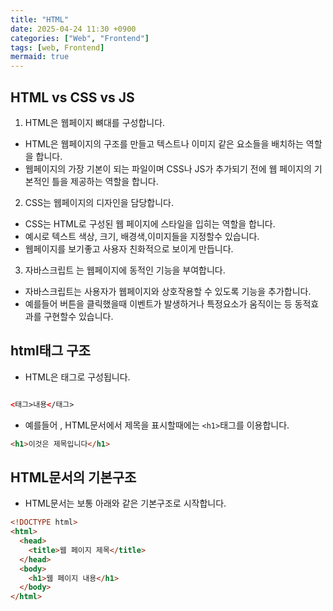 ```yaml
---
title: "HTML"
date: 2025-04-24 11:30 +0900
categories: ["Web", "Frontend"]
tags: [web, Frontend]
mermaid: true
---
```


## HTML vs CSS vs JS

1. HTML은 웹페이지 뼈대를 구성합니다.

- HTML은 웹페이지의 구조를 만들고 텍스트나 이미지 같은 요소들을 배치하는 역할을 합니다.
- 웹페이지의 가장 기본이 되는 파일이며 CSS나 JS가 추가되기 전에 웹 페이지의 기본적인 틀을 제공하는 역할을 합니다.

2. CSS는 웹페이지의 디자인을 담당합니다.

- CSS는 HTML로 구성된 웹 페이지에 스타일을 입히는 역할을 합니다.
- 예시로 텍스트 색상, 크기, 배경색,이미지들을 지정할수 있습니다.
- 웹페이지를 보기좋고 사용자 친화적으로 보이게 만듭니다.

3. 자바스크립트 는 웹페이지에 동적인 기능을 부여합니다.

- 자바스크립트는 사용자가 웹페이지와 상호작용할 수 있도록 기능을 추가합니다.
- 예를들어 버튼을 클릭했을때 이벤트가 발생하거나 특정요소가 움직이는 등 동적효과를 구현할수 있습니다.

## html태그 구조

- HTML은 태그로 구성됩니다.

```html

<태그>내용</태그>

```

- 예를들어 , HTML문서에서 제목을 표시할때에는 `<h1>`태그를 이용합니다.

```html
<h1>이것은 제목입니다</h1>
```

## HTML문서의 기본구조

- HTML문서는 보통 아래와 같은 기본구조로 시작합니다.

```html
<!DOCTYPE html>
<html>
  <head>
    <title>웹 페이지 제목</title>
  </head>
  <body>
    <h1>웹 페이지 내용</h1>
  </body>
</html>
```

